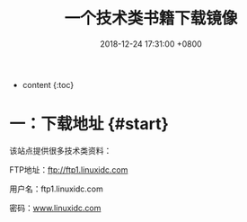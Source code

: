 ﻿---
layout: post
title:  "一个技术类书籍下载镜像"
date:   2018-12-24 17:31:00 +0800
categories: 资料下载
tag: pdf书籍
---

* content
{:toc}

一：下载地址 	{#start}
====================

该站点提供很多技术类资料：

FTP地址：ftp://ftp1.linuxidc.com

用户名：ftp1.linuxidc.com

密码：www.linuxidc.com